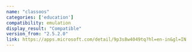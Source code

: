 ```yaml
---
name: "classoos"
categories: ['education']
compatibility: emulation
display_result: "Compatible"
version_from: "2.5.2.0"
link: https://apps.microsoft.com/detail/9p3s8w4049tq?hl=en-in&gl=IN
---
```


